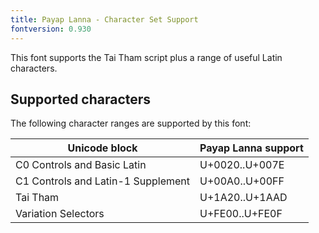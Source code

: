 ```yaml
---
title: Payap Lanna - Character Set Support
fontversion: 0.930
---
```


This font supports the Tai Tham script plus a range of useful Latin characters.

## Supported characters

The following character ranges are supported by this font:

Unicode block | Payap Lanna support
------------- | ---------------
C0 Controls and Basic Latin|U+0020..U+007E
C1 Controls and Latin-1 Supplement|U+00A0..U+00FF
Tai Tham|U+1A20..U+1AAD
Variation Selectors|U+FE00..U+FE0F
